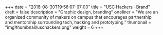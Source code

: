 +++
date = "2016-08-30T19:56:07-07:00"
title = "USC Hackers · Brand"
draft = false
description = "Graphic design, branding"
oneliner = "We are an organized community of makers on campus that encourages partnership and mentorship surrounding tech, hacking and prototyping."
thumbnail = "img/thumbnail/uschackers.png"
weight = 6
+++
